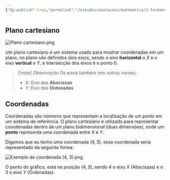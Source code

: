 ```yaml
---
{"dg-publish":true,"permalink":"/estudos/anotacoes/matematica/1-fundamental-1/4-geometria-plana/4-7-plano-cartesiano-e-coordenadas/"}
---
```


## Plano cartesiano

![Plano cartesiano.png](/img/user/assets/Notas/Matem%C3%A1tica%20e%20Natureza/1.%20Matem%C3%A1tica%20-%20Fundamental/4.%20Geometria%20plana/4.7.%20Plano%20cartesiano%20e%20coordenadas/Plano%20cartesiano.png)

Um plano cartesiano é um sistema usado para mostrar coordenadas em um plano, no plano são definidos dois eixos, sendo o eixo **horizontal** o $X$ e o eixo **vertical** o $Y$, a intersecção dos eixos é o ponto 0.

> [!note] *Observação*
> Os eixos também tem outros nomes:
> - $X$: Eixo das **Abscissas**
> - $Y$: Eixo das **Ordenadas**

## Coordenadas

Coordenadas são números que representam a localização de um ponto em um sistema de referência. O plano cartesiano é utilizado para representar coordenadas dentro de um plano bidimensional (duas dimensões), onde um **ponto** representa uma coordenada entre $X$ e $Y$. 

Digamos que eu tenho uma coordenada $(4, 3)$, essa coordenada seria representado da seguinte forma:

![Exemplo de coordenada (4, 3).png](/img/user/assets/Notas/Matem%C3%A1tica%20e%20Natureza/1.%20Matem%C3%A1tica%20-%20Fundamental/4.%20Geometria%20plana/4.7.%20Plano%20cartesiano%20e%20coordenadas/Exemplo%20de%20coordenada%20(4,%203).png)

O ponto do gráfico, está na posição $(4, 3)$, sendo $4$ o eixo $X$ (Abscissas) e o $3$ o eixo $Y$ (Ordenadas).
